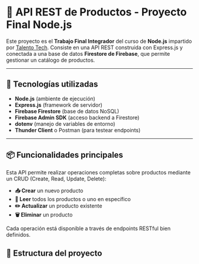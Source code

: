 # 🧪 API REST de Productos - Proyecto Final Node.js

Este proyecto es el **Trabajo Final Integrador** del curso de **Node.js** impartido por [Talento Tech](https://talentotech.bue.edu.ar/). Consiste en una API REST construida con Express.js y conectada a una base de datos **Firestore de Firebase**, que permite gestionar un catálogo de productos.

---

## 🚀 Tecnologías utilizadas

- **Node.js** (ambiente de ejecución)
- **Express.js** (framework de servidor)
- **Firebase Firestore** (base de datos NoSQL)
- **Firebase Admin SDK** (acceso backend a Firestore)
- **dotenv** (manejo de variables de entorno)
- **Thunder Client** o Postman (para testear endpoints)

---

## 📦 Funcionalidades principales

Esta API permite realizar operaciones completas sobre productos mediante un CRUD (Create, Read, Update, Delete):

- **📥 Crear** un nuevo producto
- **📄 Leer** todos los productos o uno en específico
- **✏️ Actualizar** un producto existente
- **🗑️ Eliminar** un producto

Cada operación está disponible a través de endpoints RESTful bien definidos.

## 📁 Estructura del proyecto

